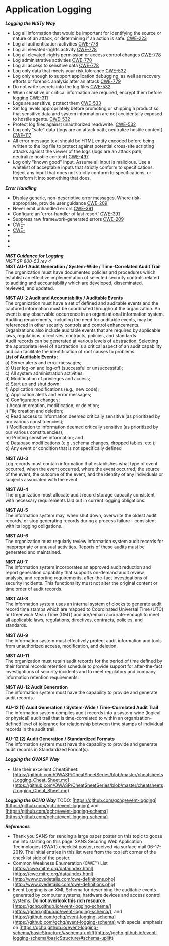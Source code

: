 Application Logging
===================

***Logging the NISTy Way***
 * Log all information that would be important for identifying the source or nature of an attack, or determining if an action is safe. [CWE-223](https://cwe.mitre.org/data/definitions/223.html)  
 * Log all authentication activities [CWE-778](https://cwe.mitre.org/data/definitions/778.html)  
 * Log all elevated-rights activity [CWE-778](https://cwe.mitre.org/data/definitions/778.html)  
 * Log all elevated-rights permission or access control changes [CWE-778](https://cwe.mitre.org/data/definitions/778.html)  
 * Log administrative activities [CWE-778](https://cwe.mitre.org/data/definitions/778.html)  
 * Log all access to sensitive data [CWE-778](https://cwe.mitre.org/data/definitions/778.html)  
 * Log only data that meets your risk tolerance [CWE-532](https://cwe.mitre.org/data/definitions/532.html)  
 * Log only enough to support application debugging, as well as recovery efforts or forensic analysis after an attack [CWE-779](https://cwe.mitre.org/data/definitions/779.html)  
 * Do not write secrets into the log files [CWE-532](https://cwe.mitre.org/data/definitions/532.html)  
 * When sensitive or critical information are required, encrypt them before logging [CWE-311](https://cwe.mitre.org/data/definitions/311.html)  
 * Logs are sensitive, protect them [CWE-533](https://cwe.mitre.org/data/definitions/533.html)  
 * Set log levels appropriately before promoting or shipping a product so that sensitive data and system information are not accidentally exposed to hostile agents. [CWE-532](https://cwe.mitre.org/data/definitions/532.html)  
 * Protect log files against unauthorized read/write. [CWE-532](https://cwe.mitre.org/data/definitions/532.html)  
 * Log only "safe" data {logs are an attack path, neutralize hostile content} [CWE-117](https://cwe.mitre.org/data/definitions/117.html)  
 * All error message text should be HTML entity encoded before being written to the log file to protect against potential cross-site scripting attacks against the viewer of the logs {logs are an attack path, neutralize hostile content} [CWE-497](https://cwe.mitre.org/data/definitions/497.html)  
 * Log only "known good" input.  Assume all input is malicious. Use a whitelist of acceptable inputs that strictly conform to specifications. Reject any input that does not strictly conform to specifications, or transform it into something that does.  

***Error Handling***
 * Display generic, non-descriptive error messages.  Where risk-appropriate, provide user guidance [CWE-209](https://cwe.mitre.org/data/definitions/209.html)  
 * Never emit unhandled errors [CWE-391](https://cwe.mitre.org/data/definitions/391.html)  
 * Configure an 'error-handler of last resort' [CWE-391](https://cwe.mitre.org/data/definitions/391.html)  
 * Suppress raw framework-generated errors [CWE-209](https://cwe.mitre.org/data/definitions/209.html)  
 * [CWE-]()  
 * [CWE-]()  
 * []()  
 * []()  
 * []()  
 

***NIST Guidance for Logging***  
*NIST SP 800-53 rev 4*  
**NIST AU-1  Audit Generation / System-Wide / Time-Correlated Audit Trail**  
The organization must have documented policies and procedures which establish an effective implementation of selected security controls related to auditing and accountability which are developed, disseminated, reviewed, and updated.  

**NIST AU-2   Audit and Accountability / Auditable Events**  
The organization must have a set of defined and auditable events and the captured information must be coordinated throughout the organization. An event is any observable occurrence in an organizational information system.  
Auditing requirements, including the need for auditable events, may be referenced in other security controls and control enhancements. Organizations also include auditable events that are required by applicable laws, regulations, directives, contracts, policies, and standards.  
Audit records can be generated at various levels of abstraction. Selecting the appropriate level of abstraction is a critical aspect of an audit capability and can facilitate the identification of root causes to problems.  
****List of Auditable Events:****  
a) Server alerts and error messages;  
b) User log-on and log-off (successful or unsuccessful);  
c) All system administration activities;  
d) Modification of privileges and access;  
e) Start up and shut down;  
f) Application modifications (e.g., new code);  
g) Application alerts and error messages;  
h) Configuration changes;  
i) Account creation, modification, or deletion;  
j) File creation and deletion;  
k) Read access to information deemed critically sensitive (as prioritized by our various constituencies);  
l) Modification to information deemed critically sensitive (as prioritized by our various constituencies);  
m) Printing sensitive information; and  
n) Database modifications (e.g., schema changes, dropped tables, etc.);  
o) Any event or condition that is not specifically defined  

**NIST AU-3**  
Log records must contain information that establishes what type of event occurred, when the event occurred, where the event occurred, the source of the event, the outcome of the event, and the identity of any individuals or subjects associated with the event.  

**NIST AU-4**  
The organization must allocate audit record storage capacity consistent with necessary requirements laid out in current logging obligations.  

**NIST AU-5**  
The information system may, when shut down, overwrite the oldest audit records, or stop generating records during a process failure – consistent with its logging obligations.  

**NIST AU-6**  
The organization must regularly review information system audit records for inappropriate or unusual activities.  Reports of these audits must be generated and maintained.  

**NIST AU-7**  
The information system incorporates an approved audit reduction and report generation capability that supports on-demand audit review, analysis, and reporting requirements, after-the-fact investigations of security incidents.  This functionality must not alter the original content or time order of audit records.  

**NIST AU-8**  
The information system uses an internal system of clocks to generate audit record time stamps which are mapped to Coordinated Universal Time (UTC) or Greenwich Mean Time (GMT) and are/remain accurate-enough to meet all applicable laws, regulations, directives, contracts, policies, and standards.  

**NIST AU-9**  
The information system must effectively protect audit information and tools from unauthorized access, modification, and deletion.  

**NIST AU-11**  
The organization must retain audit records for the period of time defined by their formal records retention schedule to provide support for after-the-fact investigations of security incidents and to meet regulatory and company information retention requirements.  

**NIST AU-12 Audit Generation**  
The information system must have the capability to provide and generate audit records.  

**AU-12 (1) Audit Generation / System-Wide / Time-Correlated Audit Trail**  
The information system compiles audit records into a system-wide (logical or physical) audit trail that is time-correlated to within an organization-defined level of tolerance for relationship between time stamps of individual records in the audit trail.  

**AU-12 (2)	Audit Generation / Standardized Formats**  
The information system must have the capability to provide and generate audit records in Standardized Format(s).  


***Logging the OWASP Way***
 * Use their excellent CheatSheet: [https://github.com/OWASP/CheatSheetSeries/blob/master/cheatsheets/Logging_Cheat_Sheet.md](https://github.com/OWASP/CheatSheetSeries/blob/master/cheatsheets/Logging_Cheat_Sheet.md)  


***Logging the GCHQ Way***
TODO: [https://github.com/gchq/event-logging](https://github.com/gchq/event-logging) and [https://github.com/gchq/event-logging-schema](https://github.com/gchq/event-logging-schema)  


***References***
 * Thank you SANS for sending a large paper poster on this topic to goose me into starting on this page.  SANS Securing Web Application Technologies (SWAT) checklist poster, received via surface mail 06-17-2019.  The initial entries in this list were from the top left corner of the checklist side of the poster.  
 * Common Weakness Enumeration (CWE™) List [https://cwe.mitre.org/data/index.html](https://cwe.mitre.org/data/index.html)
 * [http://www.cvedetails.com/cwe-definitions.php](http://www.cvedetails.com/cwe-definitions.php)  
 * Event Logging is an XML Schema for describing the auditable events generated by computer systems, hardware devices and access control systems. **Do not overlook this rich resource.** [https://gchq.github.io/event-logging-schema/](https://gchq.github.io/event-logging-schema/), and [https://github.com/gchq/event-logging-schema](https://github.com/gchq/event-logging-schema) with special emphasis on [https://gchq.github.io/event-logging-schema/basicStructure/#schema-uplift](https://gchq.github.io/event-logging-schema/basicStructure/#schema-uplift)  
 
